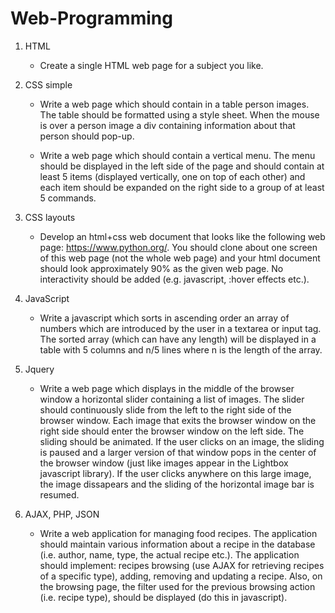 # Web-Programming

1. HTML
    - Create a single HTML web page for a subject you like.
2. CSS simple
    - Write a web page which should contain in a table person images. The table should be formatted using a style sheet. When the mouse is over a person image a div containing information about that person should pop-up.

    - Write a web page which should contain a vertical menu. The menu should be displayed in the left side of the page and should contain at least 5 items (displayed vertically, one on top of each other) and each item should be expanded on the right side to a group of at least 5 commands.
  
4. CSS layouts 
    - Develop an html+css web document that looks like the following web page: https://www.python.org/. You should clone about one screen of this web page (not the whole web page) and your html document should look approximately 90% as the given web page. No interactivity should be added (e.g. javascript, :hover effects etc.).

5. JavaScript
    - Write a javascript which sorts in ascending order an array of numbers which are introduced by the user in a textarea or input tag. The sorted array (which can have any length) will be displayed in a table with 5 columns and n/5 lines where n is the length of the array.

6. Jquery
    - Write a web page which displays in the middle of the browser window a horizontal slider containing a list of images. The slider should continuously slide from the left to the right side of the browser window. Each image that exits the browser window on the right side should enter the browser window on the left side. The sliding should be animated. If the user clicks on an image, the sliding is paused and a larger version of that window pops in the center of the browser window (just like images appear in the Lightbox javascript library). If the user clicks anywhere on this large image, the image dissapears and the sliding of the horizontal image bar is resumed.

7. AJAX, PHP, JSON
    - Write a web application for managing food recipes. The application should maintain various information about a recipe in the database (i.e. author, name, type, the actual recipe etc.). The application should implement: recipes browsing (use AJAX for retrieving recipes of a specific type), adding, removing and updating a recipe. Also, on the browsing page, the filter used for the previous browsing action (i.e. recipe type), should be displayed (do this in javascript).
